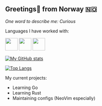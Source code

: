 ## Greetings👋 from Norway 🇳🇴

*One word to describe me: Curious*

Languages I have worked with:

<span>
<img src="https://cdn.jsdelivr.net/gh/devicons/devicon@latest/icons/java/java-original-wordmark.svg" width=40px />
<img src="https://cdn.jsdelivr.net/gh/devicons/devicon@latest/icons/typescript/typescript-original.svg" width=40px />
<img src="https://cdn.jsdelivr.net/gh/devicons/devicon@latest/icons/react/react-original.svg" width=40px/>
          
</span>               
<br>

[![My GitHub stats](https://github-readme-stats.vercel.app/api?username=LudBjork&theme=radical)](https://github.com/anuraghazra/github-readme-stats)

[![Top Langs](https://github-readme-stats.vercel.app/api/top-langs/?username=LudBjork&theme=radical)](https://github.com/anuraghazra/github-readme-stats)


My current projects:

- Learning Go
- Learning Rust
- Maintaining configs (NeoVim especially)
